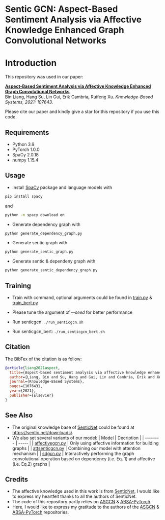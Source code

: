 # Sentic GCN: Aspect-Based Sentiment Analysis via Affective Knowledge Enhanced Graph Convolutional Networks
# Introduction
This repository was used in our paper:  
  
[**Aspect-Based Sentiment Analysis via Affective Knowledge Enhanced Graph Convolutional Networks**](https://www.sentic.net/sentic-gcn.pdf)
<br>
Bin Liang, Hang Su, Lin Gui, Erik Cambria, Ruifeng Xu. *Knowledge-Based Systems, 2021: 107643.*
  
Please cite our paper and kindly give a star for this repository if you use this code.

## Requirements

* Python 3.6
* PyTorch 1.0.0
* SpaCy 2.0.18
* numpy 1.15.4

## Usage

* Install [SpaCy](https://spacy.io/) package and language models with
```bash
pip install spacy
```
and
```bash
python -m spacy download en
```
* Generate dependency graph with
```bash
python generate_dependency_graph.py
```
* Generate sentic graph with
```bash
python generate_sentic_graph.py
```
* Generate sentic & dependeny graph with
```bash
python generate_sentic_dependency_graph.py
```

## Training
* Train with command, optional arguments could be found in [train.py](/train.py) \& [train_bert.py](/train_bert.py)
* Please tune the argument of *--seed* for better performance


* Run senticgcn: ```./run_senticgcn.sh```

* Run senticgcn_bert: ```./run_senticgcn_bert.sh```



## Citation

The BibTex of the citation is as follow:

```bibtex
@article{liang2021aspect,
  title={Aspect-based sentiment analysis via affective knowledge enhanced graph convolutional networks},
  author={Liang, Bin and Su, Hang and Gui, Lin and Cambria, Erik and Xu, Ruifeng},
  journal={Knowledge-Based Systems},
  pages={107643},
  year={2021},
  publisher={Elsevier}
}
```

## See Also
* The original knowledge base of [SenticNet](https://sentic.net/) could be found at https://sentic.net/downloads/.
* We also set several variants of our model:
    | Model        | Decription |
    | --------   | -----   |
    | [affectivegcn.py](/models/affectivegcn.py) |   Only using affective information for building graphs |
    | [attsenticgcn.py](/models/attsenticgcn.py) |   Combining our model with attention mechanism |
    | [sdgcn.py](/models/sdgcn.py) |   Interactively performing the graph convolutional operation based on dependency (i.e. Eq. 1) and affective (i.e. Eq.2) graphs |


## Credits

* The affective knowledge used in this work is from [SenticNet](https://sentic.net/), I would like to express my heartfelt thanks to all the authors of SenticNet. 
* The code of this repository partly relies on [ASGCN](https://github.com/GeneZC/ASGCN) \& [ABSA-PyTorch](https://github.com/songyouwei/ABSA-PyTorch). 
* Here, I would like to express my gratitude to the authors of the [ASGCN](https://github.com/GeneZC/ASGCN) \& [ABSA-PyTorch](https://github.com/songyouwei/ABSA-PyTorch) repositories.

